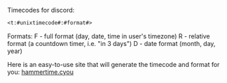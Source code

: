 Timecodes for discord:

```markdown
<t:#unixtimecode#:#format#>
```

Formats:
F - full format (day, date, time in user's timezone)
R - relative format (a countdown timer, i.e. "in 3 days")
D - date format (month, day, year)

Here is an easy-to-use site that will generate the timecode and format for you:
[hammertime.cyou](https://hammertime.cyou/)